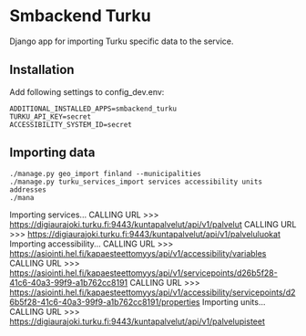 # Smbackend Turku

Django app for importing Turku specific data to the service.

## Installation

Add following settings to config_dev.env:

```
ADDITIONAL_INSTALLED_APPS=smbackend_turku
TURKU_API_KEY=secret
ACCESSIBILITY_SYSTEM_ID=secret
```

## Importing data
```
./manage.py geo_import finland --municipalities
./manage.py turku_services_import services accessibility units addresses
./mana
```
Importing services...
CALLING URL >>>  https://digiaurajoki.turku.fi:9443/kuntapalvelut/api/v1/palvelut
CALLING URL >>>  https://digiaurajoki.turku.fi:9443/kuntapalvelut/api/v1/palveluluokat
Importing accessibility...
CALLING URL >>>  https://asiointi.hel.fi/kapaesteettomyys/api/v1/accessibility/variables
CALLING URL >>>  https://asiointi.hel.fi/kapaesteettomyys/api/v1/servicepoints/d26b5f28-41c6-40a3-99f9-a1b762cc8191
CALLING URL >>>  https://asiointi.hel.fi/kapaesteettomyys/api/v1/accessibility/servicepoints/d26b5f28-41c6-40a3-99f9-a1b762cc8191/properties
Importing units...
CALLING URL >>>  https://digiaurajoki.turku.fi:9443/kuntapalvelut/api/v1/palvelupisteet